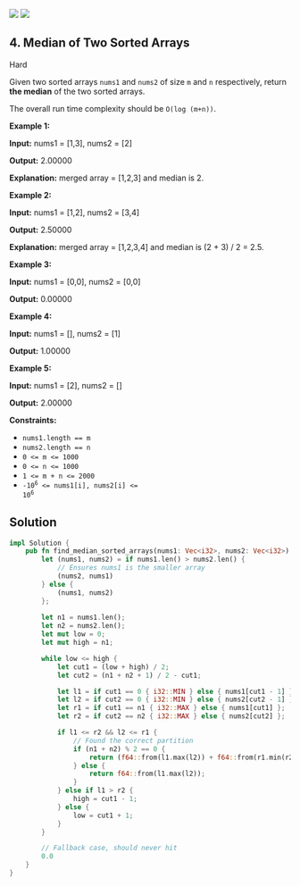 [![](https://img.shields.io/github/stars/LeetCode-in-Elixir/LeetCode-in-Elixir?label=Stars&style=flat-square)](https://github.com/LeetCode-in-Elixir/LeetCode-in-Elixir)
[![](https://img.shields.io/github/forks/LeetCode-in-Elixir/LeetCode-in-Elixir?label=Fork%20me%20on%20GitHub%20&style=flat-square)](https://github.com/LeetCode-in-Elixir/LeetCode-in-Elixir/fork)

## 4\. Median of Two Sorted Arrays

Hard

Given two sorted arrays `nums1` and `nums2` of size `m` and `n` respectively, return **the median** of the two sorted arrays.

The overall run time complexity should be `O(log (m+n))`.

**Example 1:**

**Input:** nums1 = [1,3], nums2 = [2]

**Output:** 2.00000

**Explanation:** merged array = [1,2,3] and median is 2. 

**Example 2:**

**Input:** nums1 = [1,2], nums2 = [3,4]

**Output:** 2.50000

**Explanation:** merged array = [1,2,3,4] and median is (2 + 3) / 2 = 2.5. 

**Example 3:**

**Input:** nums1 = [0,0], nums2 = [0,0]

**Output:** 0.00000 

**Example 4:**

**Input:** nums1 = [], nums2 = [1]

**Output:** 1.00000 

**Example 5:**

**Input:** nums1 = [2], nums2 = []

**Output:** 2.00000 

**Constraints:**

*   `nums1.length == m`
*   `nums2.length == n`
*   `0 <= m <= 1000`
*   `0 <= n <= 1000`
*   `1 <= m + n <= 2000`
*   <code>-10<sup>6</sup> <= nums1[i], nums2[i] <= 10<sup>6</sup></code>

## Solution

```rust
impl Solution {
    pub fn find_median_sorted_arrays(nums1: Vec<i32>, nums2: Vec<i32>) -> f64 {
        let (nums1, nums2) = if nums1.len() > nums2.len() {
            // Ensures nums1 is the smaller array
            (nums2, nums1)
        } else {
            (nums1, nums2)
        };
        
        let n1 = nums1.len();
        let n2 = nums2.len();
        let mut low = 0;
        let mut high = n1;

        while low <= high {
            let cut1 = (low + high) / 2;
            let cut2 = (n1 + n2 + 1) / 2 - cut1;

            let l1 = if cut1 == 0 { i32::MIN } else { nums1[cut1 - 1] };
            let l2 = if cut2 == 0 { i32::MIN } else { nums2[cut2 - 1] };
            let r1 = if cut1 == n1 { i32::MAX } else { nums1[cut1] };
            let r2 = if cut2 == n2 { i32::MAX } else { nums2[cut2] };

            if l1 <= r2 && l2 <= r1 {
                // Found the correct partition
                if (n1 + n2) % 2 == 0 {
                    return (f64::from(l1.max(l2)) + f64::from(r1.min(r2))) / 2.0;
                } else {
                    return f64::from(l1.max(l2));
                }
            } else if l1 > r2 {
                high = cut1 - 1;
            } else {
                low = cut1 + 1;
            }
        }

        // Fallback case, should never hit
        0.0
    }
}
```